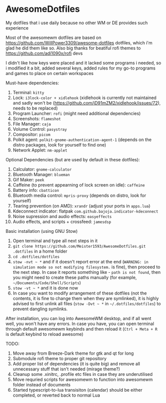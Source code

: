 # AwesomeDotfiles
My dotfiles that i use daily because no other WM or DE provides such experience 

Most of the awesomewm dotfiles are based on https://github.com/WillPower3309/awesome-dotfiles dotfiles, which i'm glad he did them like so. Also big thanks for beatiful rofi themes to https://github.com/adi1090x/rofi devs

I didn't like how keys were placed and it lacked some programs i needed, so i modified it a bit, added several keys, added rules for my go-to programs and games to place on certain workspaces

Must-have dependencies:
1. Terminal: `kitty`
2. Lock: `i3lock-color + xidlehook` (xidlehook is currently not maintained and sadly won't be (https://github.com/jD91mZM2/xidlehook/issues/72), needs to be replaced)
3. Program Launcher: `rofi` (might need additional dependencies)
4. Screenshots: `flameshot`
5. File Manager: `caja`
6. Volume Control: `pasystray`
7. Compositor: `picom`
8. Polkit agent: `polkit-gnome-authentication-agent-1` (depends on the distro packages, look for yourself to find one)
9. Network Applet: `nm-applet`

Optional Dependencies (but are used by default in these dotfiles):
1. Calculator: `gnome-calculator`
2. Bluetooth Manager: `blueman`
3. Gif Maker: `peek`
4. Caffeine (to prevent appearning of lock screen on idle): `caffeine`
5. Battery info: `cbatticon`
6. Bluetooth media control: `mpris-proxy` (depends  on distro, look for yourself)
7. Tearing prevention (on AMD): `xrandr` (adjust your ports in `apps.lua`)
8. Kdeconnect indicator: flatpak `com.github.bajoja.indicator-kdeconnect`
9. Noise supression and audio effects: `easyeffects`
10. Audio effects, and scripts + crossfeed: `jamesdsp`

Basic installation (using GNU Stow)
1. Open terminal and type all next steps in it
2. `git clone https://github.com/Meister1593/AwesomeDotfiles.git .dotfiles` in a home folder
3. `cd .dotfiles/dotfiles`
4. `stow -nvt ~ *` and if it doesn't report error at the end (`WARNING: in simulation mode so not modifying filesystem.` is fine), then proceed to the next step. In case it reports something like - `path is not found`, then you might need to create these paths manually (for example, `~/Documents/Code/Shell/Scripts`)
5. `stow -vt ~ *` and it is done now
6. In case you want to modify arrangement of these dotfiles (not the contents, it is fine to change them when they are symlinked), it is highly advised to first unlink all files (`stow -Dvt ~ *` in `~/.dotfiles/dotfiles`) to prevent dangling symlinks.

After installation, you can log into AwesomeWM desktop, and if all went well, you won't have any errors. In case you have, you can open terminal through default awesomewm keybinds and then reload it (`Ctrl + Meta + R` is default keybind to reload awesome)


TODO:
  1. Move away from Breeze-Dark theme for gtk and qt for long
  2. Submodule rofi theme to proper git repository
  3. Add proper list of dependencies (it is quite big) and remove all unnecessary stuff that isn't needed (mirage theme?)
  4. Cleanup some .xinitrc, .profile etc files in case they are underutilised
  5. Move requried scripts for awesomewm to function into awesomewm folder instead of documents
  6. Started typescript-to-lua transisiton (calendar) should be either completed, or reverted back to normal Lua
